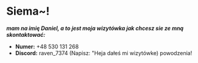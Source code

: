 # Siema~!
***mam na imię Daniel, a to jest moja wizytówka jak chcesz sie ze mną skontaktować:***
- **Numer:** +48 530 131 268
- **Discord:** raven_7374 (Napisz: "Heja dałeś mi wizytówke)
powodzenia!
